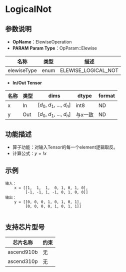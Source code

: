 # LogicalNot
## 参数说明
- **OpName**：ElewiseOperation
- **PARAM**
**Param Type**：OpParam::Elewise
 
| 名称  | 类型  | 描述 |
| ------------ | ------------ | ------------ |
| elewiseType | enum  | ELEWISE_LOGICAL_NOT |
 
- **In/Out Tensor**
 
|名称 | 类型  | dims  | dtype  |format|
| ------------ | ------------ | ------------ | ------------ |------------ |
|  x|In  |  [$d_0$, $d_1$, ..., $d_n$]|int8|ND|
|  y|Out  |  [$d_0$, $d_1$, ..., $d_n$]|与x一致|ND|
 
## 功能描述
- 算子功能：对输入Tensor的每一个element逻辑取反。
- 计算公式：$y=!x$
 
## 示例
```
输入：
    x = [[1,  1,  1,  0, 1, 0, 1, 0],
         [-1, -1, 1, -1, 0, 1, 0, 0]]
输出：
    y = [[0, 0, 0, 1, 0, 1, 0, 1],
         [0, 0, 0, 0, 1, 0, 1, 1]]  
 
```
 
## 支持芯片型号
 
|芯片名称|约束 | 
| ------------ | ------------ | 
|  ascend910b|无 |
|  ascend310p| 无|
